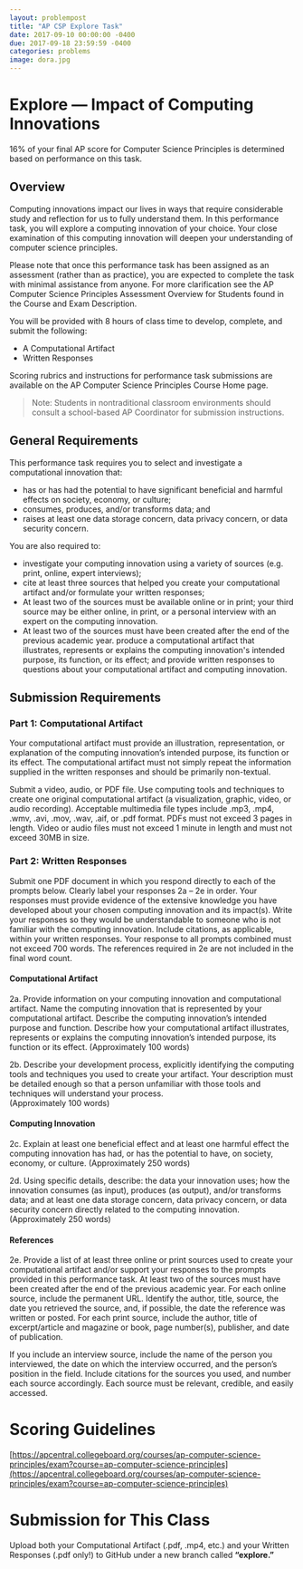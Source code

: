 ```yaml
---
layout: problempost
title: "AP CSP Explore Task"
date: 2017-09-10 00:00:00 -0400
due: 2017-09-18 23:59:59 -0400
categories: problems
image: dora.jpg
---
```


# Explore — Impact of Computing Innovations

16% of your final AP score for Computer Science Principles is determined based on performance on this task.

## Overview
Computing innovations impact our lives in ways that require considerable study and reflection for us to fully understand them. In this performance task, you will explore a computing innovation of your choice. Your close examination of this computing innovation will deepen your understanding of computer science principles.

Please note that once this performance task has been assigned as an assessment (rather than as practice), you are expected to complete the task with minimal assistance from anyone.  For more clarification see the AP Computer Science Principles Assessment Overview for Students found in the Course and Exam Description.

You will be provided with 8 hours of class time to develop, complete, and submit the following:

- A Computational Artifact
- Written Responses

Scoring rubrics and instructions for performance task submissions are available on the AP Computer Science Principles Course Home page.

> Note:  Students in nontraditional classroom environments should consult a school-based AP Coordinator for submission instructions.

## General Requirements
This performance task requires you to select and investigate a computational innovation that:

- has or has had the potential to have significant beneficial and harmful effects on society, economy, or culture;
- consumes, produces, and/or transforms data; and
- raises at least one data storage concern, data privacy concern, or data security concern.

You are also required to:

- investigate your computing innovation using a variety of sources (e.g. print, online, expert interviews);
- cite at least three sources that helped you create your computational artifact and/or formulate your written responses;
- At least two of the sources must be available online or in print; your third source may be either online, in print, or a personal interview with an expert on the computing innovation.
- At least two of the sources must have been created after the end of the previous academic year.
produce a computational artifact that illustrates, represents or explains the computing innovation's intended purpose, its function, or its effect; and
provide written responses to questions about your computational artifact and computing innovation.

## Submission Requirements

### Part 1: Computational Artifact
Your computational artifact must provide an illustration, representation, or explanation of the computing innovation’s intended purpose, its function or its effect. The computational artifact must not simply repeat the information supplied in the written responses and should be primarily non-textual.

Submit a video, audio, or PDF file. Use computing tools and techniques to create one original computational artifact (a visualization, graphic, video, or audio recording). Acceptable multimedia file types include .mp3, .mp4, .wmv, .avi, .mov, .wav, .aif, or .pdf format. PDFs must not exceed 3 pages in length. Video or audio files must not exceed 1 minute in length and must not exceed 30MB in size.

### Part 2: Written Responses

Submit one PDF document in which you respond directly to each of the prompts below.  Clearly label your responses 2a – 2e in order.  Your responses must provide evidence of the extensive knowledge you have developed about your chosen computing innovation and its impact(s). Write your responses so they would be understandable to someone who is not familiar with the computing innovation. Include citations, as applicable, within your written responses. Your response to all prompts combined must not exceed 700 words. The references required in 2e are not included in the final word count.

#### Computational Artifact
2a. Provide information on your computing innovation and computational artifact.
Name the computing innovation that is represented by your computational artifact.
Describe the computing innovation’s intended purpose and function.
Describe how your computational artifact illustrates, represents or explains the computing innovation’s intended purpose, its function or its effect.
(Approximately 100 words)

2b. Describe your development process, explicitly identifying the computing tools and techniques you used to create your artifact. Your description must be detailed enough so that a person unfamiliar with those tools and techniques will understand your process.  
(Approximately 100 words)

#### Computing Innovation
2c. Explain at least one beneficial effect and at least one harmful effect the computing innovation has had, or has the potential to have, on society, economy, or culture.
(Approximately 250 words)

2d. Using specific details, describe:
the data your innovation uses;
how the innovation consumes (as input), produces (as output), and/or transforms data; and
at least one data storage concern, data privacy concern, or data security concern directly related to the computing innovation.
(Approximately 250 words)

#### References
2e. Provide a list of at least three online or print sources used to create your computational artifact and/or support your responses to the prompts provided in this performance task.
At least two of the sources must have been created after the end of the previous academic year.
For each online source, include the permanent URL. Identify the author, title, source, the date you retrieved the source, and, if possible, the date the reference was written or posted.
For each print source, include the author, title of excerpt/article and magazine or book, page number(s), publisher, and date of publication.

If you include an interview source, include the name of the person you interviewed, the date on which the interview occurred, and the person’s position in the field.
Include citations for the sources you used, and number each source accordingly.
Each source must be relevant, credible, and easily accessed.

# Scoring Guidelines

[https://apcentral.collegeboard.org/courses/ap-computer-science-principles/exam?course=ap-computer-science-principles](https://apcentral.collegeboard.org/courses/ap-computer-science-principles/exam?course=ap-computer-science-principles)

# Submission for This Class
Upload both your Computational Artifact (.pdf, .mp4, etc.) and your Written Responses (.pdf only!) to GitHub under a new branch called **“explore.”**
